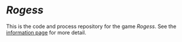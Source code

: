 # *Rogess*

This is the code and process repository for the game *Rogess*. See the [information page](info/) for more detail.

